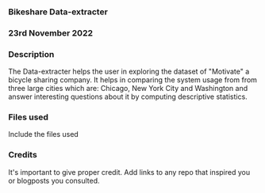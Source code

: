 ### Bikeshare Data-extracter

### 23rd November 2022

### Description
The Data-extracter helps the user in exploring the dataset of "Motivate" a bicycle sharing company. It helps in comparing the system usage from from three large cities which are: Chicago, New York City and Washington and answer interesting questions about it by computing descriptive statistics.

### Files used
Include the files used

### Credits
It's important to give proper credit. Add links to any repo that inspired you or blogposts you consulted.

